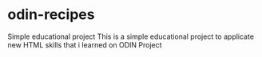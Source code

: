 # odin-recipes
Simple educational project
This is a simple educational project to applicate new HTML skills that i learned on ODIN Project
